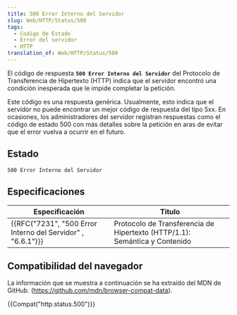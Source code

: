 ```yaml
---
title: 500 Error Interno del Servidor
slug: Web/HTTP/Status/500
tags:
  - Codigo de Estado
  - Error del servidor
  - HTTP
translation_of: Web/HTTP/Status/500
---
```


El código de respuesta **`500 Error Interno del Servidor`** del Protocolo de Transferencia de Hipertexto (HTTP) indica que el servidor encontró una condición inesperada que le impide completar la petición.

Este código es una respuesta genérica. Usualmente, esto indica que el servidor no puede encontrar un mejor código de respuesta del tipo 5xx. En ocasiones, los administradores del servidor registran respuestas como el código de estado 500 con más detalles sobre la petición en aras de evitar que el error vuelva a ocurrir en el futuro.

## Estado

```
500 Error Interno del Servidor
```

## Especificaciones

| Especificación                                                                   | Titulo                                                                     |
| -------------------------------------------------------------------------------- | -------------------------------------------------------------------------- |
| {{RFC("7231", "500 Error Interno del Servidor" , "6.6.1")}} | Protocolo de Transferencia de Hipertexto (HTTP/1.1): Semántica y Contenido |

## Compatibilidad del navegador

La información que se muestra a continuación se ha extraído del MDN de GitHub. (<https://github.com/mdn/browser-compat-data>).

{{Compat("http.status.500")}}
